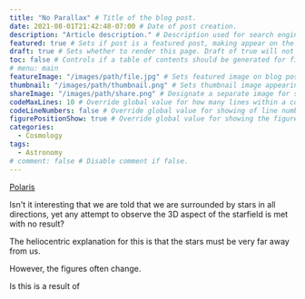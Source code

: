 ```yaml
---
title: "No Parallax" # Title of the blog post.
date: 2021-08-01T21:42:48-07:00 # Date of post creation.
description: "Article description." # Description used for search engine.
featured: true # Sets if post is a featured post, making appear on the home page side bar.
draft: true # Sets whether to render this page. Draft of true will not be rendered.
toc: false # Controls if a table of contents should be generated for first-level links automatically.
# menu: main
featureImage: "/images/path/file.jpg" # Sets featured image on blog post.
thumbnail: "/images/path/thumbnail.png" # Sets thumbnail image appearing inside card on homepage.
shareImage: "/images/path/share.png" # Designate a separate image for social media sharing.
codeMaxLines: 10 # Override global value for how many lines within a code block before auto-collapsing.
codeLineNumbers: false # Override global value for showing of line numbers within code block.
figurePositionShow: true # Override global value for showing the figure label.
categories:
  - Cosmology
tags:
  - Astronomy
# comment: false # Disable comment if false.
---
```


[Polaris](/post/polaris/)

Isn't it interesting that we are told that we are surrounded by stars in all directions, yet any attempt to observe the 3D aspect of the starfield is met with no result?

The heliocentric explanation for this is that the stars must be very far away from us.

However, the figures often change.

Is this is a result of 

